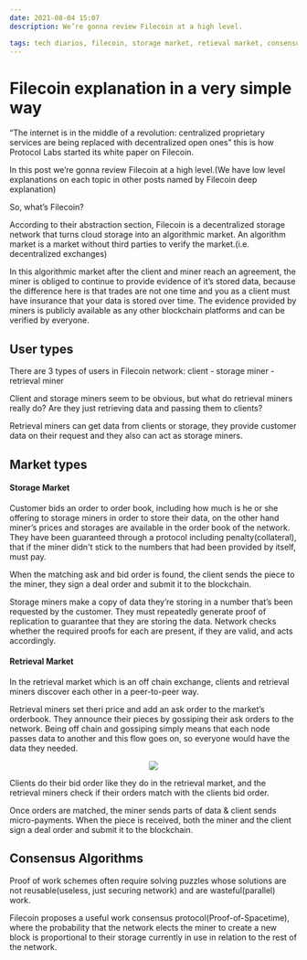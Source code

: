 ```yaml
---
date: 2021-08-04 15:07
description: We’re gonna review Filecoin at a high level.

tags: tech diarios, filecoin, storage market, retieval market, consensus algorithm, proof of spacetime, collateral
---
```

# Filecoin explanation in a very simple way 
“The internet is in the middle of a revolution: centralized proprietary services are being replaced with decentralized open ones” this is how Protocol Labs started its white paper on Filecoin.

In this post we’re gonna review Filecoin at a high level.(We have low level explanations on each topic in other posts named by Filecoin deep explanation)

So, what’s Filecoin?

According to their abstraction section, Filecoin is a decentralized storage network that turns cloud storage into an algorithmic market. An algorithm market is a market without third parties to verify the market.(i.e. decentralized exchanges)

In this algorithmic market after the client and miner reach an agreement, the miner is obliged to continue to provide evidence of it’s stored data, because the difference here is that trades are not one time and you as a client must have insurance that your data is stored over time. The evidence provided by miners is publicly available as any other blockchain platforms and can be verified by everyone.

## User types 

There are 3 types of users in Filecoin network: client - storage miner - retrieval miner

Client and storage miners seem to be obvious, but what do retrieval miners really do? Are they just retrieving data and passing them to clients?

Retrieval miners can get data from clients or storage, they provide customer data on their request and they also can act as storage miners.

## Market types

#### Storage Market

Customer bids an order to order book, including how much is he or she offering to storage miners in order to store their data, on the other hand miner’s prices and storages are available in the order book of the network. They have been guaranteed through a protocol including penalty(collateral), that if the miner didn't stick to the numbers that had been provided by itself, must pay.

When the matching ask and bid order is found, the client sends the piece to the miner, they sign a deal order and submit it to the blockchain.

Storage miners make a copy of data they’re storing in a number that’s been requested by the customer. They must repeatedly generate proof of replication to guarantee that they are storing the data. Network checks whether the required proofs for each are present, if they are valid, and acts accordingly.

#### Retrieval Market 

In the retrieval market which is an off chain exchange, clients and retrieval miners discover each other in a peer-to-peer way.

Retrieval miners set theri price and add an ask order to the market’s orderbook. They announce their pieces by gossiping their ask orders to the network. Being off chain and gossiping simply means that each node passes data to another and this flow goes on, so everyone would have the data they needed.

<p align="center">
<img src="/Filecoin/gossip.png" style="border-radius:15%">
</p>

Clients do their bid order like they do in the retrieval market, and the retrieval miners check if their orders match with the clients bid order.

Once orders are matched, the miner sends parts of data & client sends micro-payments. When the piece is received, both the miner and the client sign a deal order and submit it to the blockchain.

## Consensus Algorithms

Proof of work schemes often require solving puzzles whose solutions are not reusable(useless, just securing network) and are wasteful(parallel) work.

Filecoin proposes a useful work consensus protocol(Proof-of-Spacetime), where the probability that the network elects the miner to create a new block is proportional to their storage currently in use in relation to the rest of the network.
